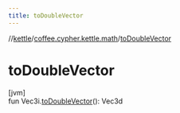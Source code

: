 ```yaml
---
title: toDoubleVector
---
```

//[kettle](../../index.html)/[coffee.cypher.kettle.math](index.html)/[toDoubleVector](to-double-vector.html)



# toDoubleVector



[jvm]\
fun Vec3i.[toDoubleVector](to-double-vector.html)(): Vec3d




